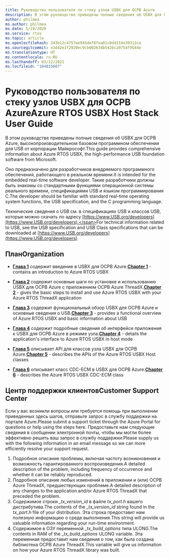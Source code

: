 ```yaml
---
title: Руководство пользователя по стеку узлов USBX для ОСРВ Azure
description: В этом руководстве приведены полные сведения об USBX для ОСРВ Azure, высокопроизводительном базовом программном обеспечении для USB от корпорации Майкрософт.
author: philmea
ms.author: philmea
ms.date: 5/19/2020
ms.service: rtos
ms.topic: article
ms.openlocfilehash: 243b12c4757ee945def8fea01c0d4114e39312ce
ms.sourcegitcommit: e3d42e1f2920ec9cb002634b542bc20754f9544e
ms.translationtype: HT
ms.contentlocale: ru-RU
ms.lasthandoff: 03/22/2021
ms.locfileid: "104815607"
---
```

# <a name="azure-rtos-usbx-host-stack-user-guide"></a><span data-ttu-id="48ed8-103">Руководство пользователя по стеку узлов USBX для ОСРВ Azure</span><span class="sxs-lookup"><span data-stu-id="48ed8-103">Azure RTOS USBX Host Stack User Guide</span></span>

<span data-ttu-id="48ed8-104">В этом руководстве приведены полные сведения об USBX для ОСРВ Azure, высокопроизводительном базовом программном обеспечении для USB от корпорации Майкрософт.</span><span class="sxs-lookup"><span data-stu-id="48ed8-104">This guide provides comprehensive information about Azure RTOS USBX, the high-performance USB foundation software from Microsoft.</span></span>

<span data-ttu-id="48ed8-105">Оно предназначено для разработчиков внедряемого программного обеспечения, работающего в реальном времени.</span><span class="sxs-lookup"><span data-stu-id="48ed8-105">It is intended for the embedded real-time software developer.</span></span> <span data-ttu-id="48ed8-106">Такие разработчики должны быть знакомы со стандартными функциями операционной системы реального времени, спецификациями USB и языком программирования C.</span><span class="sxs-lookup"><span data-stu-id="48ed8-106">The developer should be familiar with standard real-time operating system functions, the USB specification, and the C programming language.</span></span>

<span data-ttu-id="48ed8-107">Технические сведения о USB см. в спецификациях USB и классов USB, которые можно скачать по адресу [https://www.USB.org/developers](https://www.USB.org/developers).</span><span class="sxs-lookup"><span data-stu-id="48ed8-107">For technical information related to USB, see the USB specification and USB Class specifications that can be downloaded at [https://www.USB.org/developers](https://www.USB.org/developers)</span></span>

## <a name="organization"></a><span data-ttu-id="48ed8-108">План</span><span class="sxs-lookup"><span data-stu-id="48ed8-108">Organization</span></span>

- <span data-ttu-id="48ed8-109">[**Глава 1**](usbx-host-stack-1.md) содержит введение в USBX для ОСРВ Azure.</span><span class="sxs-lookup"><span data-stu-id="48ed8-109">[**Chapter 1**](usbx-host-stack-1.md) - contains an introduction to Azure RTOS USBX</span></span>

- <span data-ttu-id="48ed8-110">[**Глава 2**](usbx-host-stack-2.md) содержит основные шаги по установке и использованию USBX для ОСРВ Azure с приложением ОСРВ Azure ThreadX.</span><span class="sxs-lookup"><span data-stu-id="48ed8-110">[**Chapter 2**](usbx-host-stack-2.md) - gives the basic steps to install and use Azure RTOS USBX with your Azure RTOS ThreadX application</span></span>

- <span data-ttu-id="48ed8-111">[**Глава 3**](usbx-host-stack-3.md) содержит функциональный обзор USBX для ОСРВ Azure и основные сведения о USB.</span><span class="sxs-lookup"><span data-stu-id="48ed8-111">[**Chapter 3**](usbx-host-stack-3.md) - provides a functional overview of Azure RTOS USBX and basic information about USB</span></span>

- <span data-ttu-id="48ed8-112">[**Глава 4**](usbx-host-stack-4.md) содержит подробные сведения об интерфейсе приложения к USBX для ОСРВ Azure в режиме узла.</span><span class="sxs-lookup"><span data-stu-id="48ed8-112">[**Chapter 4**](usbx-host-stack-4.md) - details the application's interface to Azure RTOS USBX in host mode</span></span>

- <span data-ttu-id="48ed8-113">[**Глава 5**](usbx-host-stack-5.md) описывает API для классов узла USBX для ОСРВ Azure.</span><span class="sxs-lookup"><span data-stu-id="48ed8-113">[**Chapter 5**](usbx-host-stack-5.md) - describes the APIs of the Azure RTOS USBX Host classes</span></span>

- <span data-ttu-id="48ed8-114">[**Глава 6**](usbx-host-stack-6.md) описывает класс CDC-ECM в USBX для ОСРВ Azure.</span><span class="sxs-lookup"><span data-stu-id="48ed8-114">[**Chapter 6**](usbx-host-stack-6.md) - describes the Azure RTOS USBX CDC-ECM class</span></span>

## <a name="customer-support-center"></a><span data-ttu-id="48ed8-115">Центр поддержки клиентов</span><span class="sxs-lookup"><span data-stu-id="48ed8-115">Customer Support Center</span></span>

<span data-ttu-id="48ed8-116">Если у вас возникли вопросы или требуется помощь при выполнении приведенных здесь шагов, отправьте запрос в службу поддержки на портале Azure.</span><span class="sxs-lookup"><span data-stu-id="48ed8-116">Please submit a support ticket through the Azure Portal for questions or help using the steps here.</span></span> <span data-ttu-id="48ed8-117">Предоставьте нам следующие сведения в сообщении электронной почты, чтобы мы могли более эффективно решить ваш запрос в службу поддержки:</span><span class="sxs-lookup"><span data-stu-id="48ed8-117">Please supply us with the following information in an email message so we can more efficiently resolve your support request.</span></span>

1. <span data-ttu-id="48ed8-118">Подробное описание проблемы, включая частоту возникновения и возможность гарантированного воспроизведения.</span><span class="sxs-lookup"><span data-stu-id="48ed8-118">A detailed description of the problem, including frequency of occurrence and whether it can be reliably reproduced.</span></span>
2. <span data-ttu-id="48ed8-119">Подробное описание любых изменений в приложении и (или) ОСРВ Azure ThreadX, предшествующих проблеме.</span><span class="sxs-lookup"><span data-stu-id="48ed8-119">A detailed description of any changes to the application and/or Azure RTOS ThreadX that preceded the problem.</span></span>
3. <span data-ttu-id="48ed8-120">Содержимое строки *_tx_version_id* в файле *tx_port.h* вашего дистрибутива.</span><span class="sxs-lookup"><span data-stu-id="48ed8-120">The contents of the *_tx_version_id* string found in the *tx_port.h* file of your distribution.</span></span> <span data-ttu-id="48ed8-121">Эта строка предоставит нам полезную информацию о среде выполнения.</span><span class="sxs-lookup"><span data-stu-id="48ed8-121">This string will provide us valuable information regarding your run-time environment.</span></span>
4. <span data-ttu-id="48ed8-122">Содержимое в ОЗУ переменной *_tx_build_options* типа ULONG.</span><span class="sxs-lookup"><span data-stu-id="48ed8-122">The contents in RAM of the *_tx_build_options* ULONG variable.</span></span> <span data-ttu-id="48ed8-123">Эта переменная предоставит нам сведения о том, как была создана библиотека ОСРВ Azure ThreadX.</span><span class="sxs-lookup"><span data-stu-id="48ed8-123">This variable will give us information on how your Azure RTOS ThreadX library was built.</span></span>
